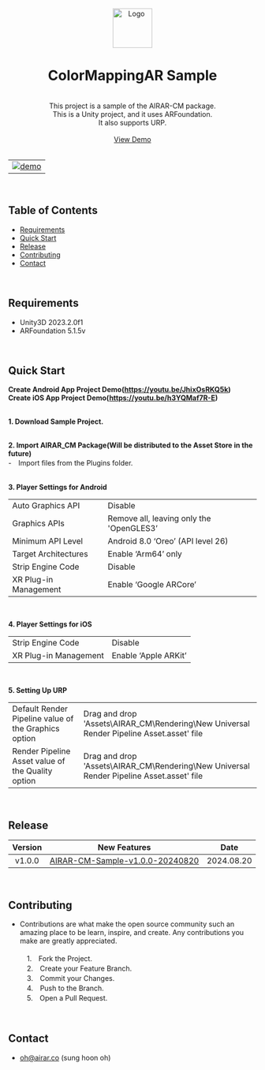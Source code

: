 <br />

<p align="center">
  <a href="https://github.com/airar-dev/AIRAR-ColorMappingAR-UnitySample">
    <img src="http://airar.co.kr/ColorMapping/Img/logo_A_W.png" alt="Logo" width="80" height="80">
  </a>

  <h1 align="center"> ColorMappingAR Sample </h1>

  <p align="center"> <br />
    This project is a sample of the AIRAR-CM package. <br />
    This is a Unity project, and it uses ARFoundation. <br />
    It also supports URP. <br /><br />
    <a href="https://youtube.com/shorts/lYUXs7PsM3g?feature=shared" target="_blank">View Demo</a> <br /><br />
    
 <table align="center">
  <tr>
    <td>
      <a href="https://youtube.com/shorts/lYUXs7PsM3g?feature=share" rel="nofollow">
        <img src="http://airar.co.kr/ColorMapping/Img/Default/airar_cm_demo_2.gif" alt="demo">
      </a>
    </td>
  </tr>
</table>

<br />


## Table of Contents

* [Requirements](#requirements)
* [Quick Start](#quick-start)
* [Release](#release)
* [Contributing](#contributing)
* [Contact](#contact)

<br />


## Requirements

* Unity3D 2023.2.0f1
* ARFoundation 5.1.5v
<br />

## Quick Start

  **Create Android App Project Demo(https://youtu.be/JhixOsRKQ5k)**<br />
  **Create iOS App Project Demo(https://youtu.be/h3YQMaf7R-E)**<br /><br />
  
  **1. Download Sample Project.** <br /> <br />
  
  **2. Import AIRAR_CM Package(Will be distributed to the Asset Store in the future)** <br /> 
  -　Import files from the Plugins folder. <br /> <br />
  
  **3. Player Settings for Android**
  <table>
  <tr><td>Auto Graphics API</td><td>Disable</td></tr>
  <tr><td>Graphics APIs</td><td>Remove all, leaving only the 'OpenGLES3’</td></tr>
  <tr><td>Minimum API Level</td><td>Android 8.0 ‘Oreo’ (API level 26)</td></tr>
  <tr><td>Target Architectures</td><td>Enable ‘Arm64’ only</td></tr>
  <tr><td>Strip Engine Code</td><td>Disable</td></tr>
  <tr><td>XR Plug-in Management</td><td>Enable ‘Google ARCore’</td></tr>
  </table>
  <br />
  
  **4. Player Settings for iOS**
  <table>
  <tr><td>Strip Engine Code</td><td>Disable</td></tr>
  <tr><td>XR Plug-in Management</td><td>Enable ‘Apple ARKit’</td></tr>
  </table>
  <br />
  
  **5. Setting Up URP** <br /> 
  <table>
  <tr><td>Default Render Pipeline value of the Graphics option</td><td>Drag and drop 'Assets\AIRAR_CM\Rendering\New Universal Render Pipeline Asset.asset' file</td></tr>
  <tr><td>Render Pipeline Asset value of the Quality option</td><td>Drag and drop 'Assets\AIRAR_CM\Rendering\New Universal Render Pipeline Asset.asset' file</td></tr>
  </table>
  <br />

## Release
| Version | New Features | Date |
|:---:|---|:---:|
| v1.0.0 | [AIRAR-CM-Sample-v1.0.0-20240820](https://github.com/airar-dev/AIRAR-ColorMappingAR-UnitySample/releases/tag/1.0.0) | 2024.08.20 |

<br />

## Contributing

* Contributions are what make the open source community such an amazing place to be learn, inspire, and create. Any contributions you make are greatly appreciated. <br /><br />
　1.　Fork the Project. <br />
　2.　Create your Feature Branch. <br />
　3.　Commit your Changes. <br />
　4.　Push to the Branch. <br />
　5.　Open a Pull Request. <br />

<br />

## Contact
* oh@airar.co (sung hoon oh)

<br /><br />
